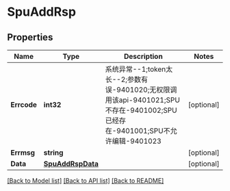 # SpuAddRsp

## Properties

Name | Type | Description | Notes
------------ | ------------- | ------------- | -------------
**Errcode** | **int32** | 系统异常--1;token太长--2;参数有误-9401020;无权限调用该api-9401021;SPU不存在-9401002;SPU已经存在-9401001;SPU不允许编辑-9401023 | [optional] 
**Errmsg** | **string** |  | [optional] 
**Data** | [**SpuAddRspData**](SpuAddRsp_data.md) |  | [optional] 

[[Back to Model list]](../README.md#documentation-for-models) [[Back to API list]](../README.md#documentation-for-api-endpoints) [[Back to README]](../README.md)


